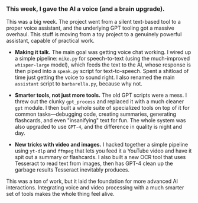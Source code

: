 ### This week, I gave the AI a voice (and a brain upgrade).

This was a big week. The project went from a silent text-based tool to a proper voice assistant, and the underlying GPT tooling got a massive overhaul. This stuff is moving from a toy project to a genuinely powerful assistant, capable of practical work.

*   **Making it talk.** The main goal was getting voice chat working. I wired up a simple pipeline: `mike.py` for speech-to-text (using the much-improved `whisper-large` model), which feeds the text to the AI, whose response is then piped into a `speak.py` script for text-to-speech. Spent a shitload of time just getting the voice to sound right. I also renamed the main `assistant` script to `barbarella.py`, because why not.

*   **Smarter tools, not just more tools.** The old GPT scripts were a mess. I threw out the clunky `gpt_process` and replaced it with a much cleaner `gpt` module. I then built a whole suite of specialized tools on top of it for common tasks—debugging code, creating summaries, generating flashcards, and even "insanifying" text for fun. The whole system was also upgraded to use `GPT-4`, and the difference in quality is night and day.

*   **New tricks with video and images.** I hacked together a simple pipeline using `yt-dlp` and `ffmpeg` that lets you feed it a YouTube video and have it spit out a summary or flashcards. I also built a new OCR tool that uses Tesseract to read text from images, then has GPT-4 clean up the garbage results Tesseract inevitably produces.

This was a ton of work, but it laid the foundation for more advanced AI interactions. Integrating voice and video processing with a much smarter set of tools makes the whole thing feel alive.
